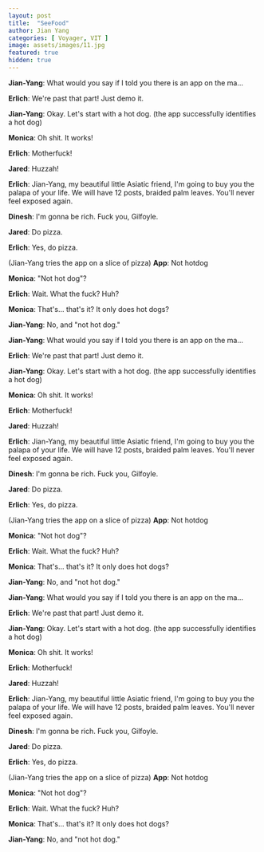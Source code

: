 ```yaml
---
layout: post
title:  "SeeFood"
author: Jian Yang
categories: [ Voyager, VIT ]
image: assets/images/11.jpg
featured: true
hidden: true
---
```


**Jian-Yang**: What would you say if I told you there is an app on the ma...

**Erlich**: We're past that part! Just demo it.

**Jian-Yang**: Okay. Let's start with a hot dog.
(the app successfully identifies a hot dog)

**Monica**: Oh shit. It works!

**Erlich**: Motherfuck!

**Jared**: Huzzah!

**Erlich**: Jian-Yang, my beautiful little Asiatic friend, I'm going to buy you the palapa of your life. We will have 12 posts, braided palm leaves. You'll never feel exposed again.

**Dinesh**: I'm gonna be rich. Fuck you, Gilfoyle.

**Jared**: Do pizza.

**Erlich**: Yes, do pizza.

(Jian-Yang tries the app on a slice of pizza)
**App**: Not hotdog

**Monica**: "Not hot dog"?

**Erlich**: Wait. What the fuck? Huh?

**Monica**: That's... that's it? It only does hot dogs?

**Jian-Yang**: No, and "not hot dog."

**Jian-Yang**: What would you say if I told you there is an app on the ma...

**Erlich**: We're past that part! Just demo it.

**Jian-Yang**: Okay. Let's start with a hot dog.
(the app successfully identifies a hot dog)

**Monica**: Oh shit. It works!

**Erlich**: Motherfuck!

**Jared**: Huzzah!

**Erlich**: Jian-Yang, my beautiful little Asiatic friend, I'm going to buy you the palapa of your life. We will have 12 posts, braided palm leaves. You'll never feel exposed again.

**Dinesh**: I'm gonna be rich. Fuck you, Gilfoyle.

**Jared**: Do pizza.

**Erlich**: Yes, do pizza.

(Jian-Yang tries the app on a slice of pizza)
**App**: Not hotdog

**Monica**: "Not hot dog"?

**Erlich**: Wait. What the fuck? Huh?

**Monica**: That's... that's it? It only does hot dogs?

**Jian-Yang**: No, and "not hot dog."

**Jian-Yang**: What would you say if I told you there is an app on the ma...

**Erlich**: We're past that part! Just demo it.

**Jian-Yang**: Okay. Let's start with a hot dog.
(the app successfully identifies a hot dog)

**Monica**: Oh shit. It works!

**Erlich**: Motherfuck!

**Jared**: Huzzah!

**Erlich**: Jian-Yang, my beautiful little Asiatic friend, I'm going to buy you the palapa of your life. We will have 12 posts, braided palm leaves. You'll never feel exposed again.

**Dinesh**: I'm gonna be rich. Fuck you, Gilfoyle.

**Jared**: Do pizza.

**Erlich**: Yes, do pizza.

(Jian-Yang tries the app on a slice of pizza)
**App**: Not hotdog

**Monica**: "Not hot dog"?

**Erlich**: Wait. What the fuck? Huh?

**Monica**: That's... that's it? It only does hot dogs?

**Jian-Yang**: No, and "not hot dog."

